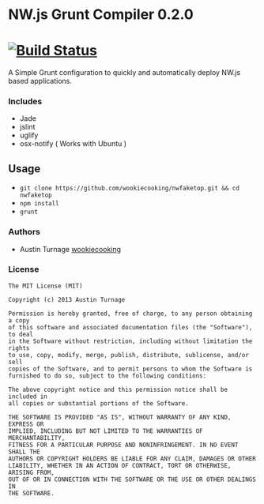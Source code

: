 # NW.js Grunt Compiler 0.2.0
# [![Build Status][travis-image]][travis-url]
A Simple Grunt configuration to quickly and automatically deploy NW.js based applications.

### Includes
* Jade
* jslint
* uglify
* osx-notify ( Works with Ubuntu )

Usage
--------

* ```git clone https://github.com/wookiecooking/nwfaketop.git && cd nwfaketop```
* ```npm install```
* ```grunt```

### Authors
* Austin Turnage [wookiecooking](https://github.com/wookiecooking)

### License

```
The MIT License (MIT)

Copyright (c) 2013 Austin Turnage

Permission is hereby granted, free of charge, to any person obtaining a copy
of this software and associated documentation files (the "Software"), to deal
in the Software without restriction, including without limitation the rights
to use, copy, modify, merge, publish, distribute, sublicense, and/or sell
copies of the Software, and to permit persons to whom the Software is
furnished to do so, subject to the following conditions:

The above copyright notice and this permission notice shall be included in
all copies or substantial portions of the Software.

THE SOFTWARE IS PROVIDED "AS IS", WITHOUT WARRANTY OF ANY KIND, EXPRESS OR
IMPLIED, INCLUDING BUT NOT LIMITED TO THE WARRANTIES OF MERCHANTABILITY,
FITNESS FOR A PARTICULAR PURPOSE AND NONINFRINGEMENT. IN NO EVENT SHALL THE
AUTHORS OR COPYRIGHT HOLDERS BE LIABLE FOR ANY CLAIM, DAMAGES OR OTHER
LIABILITY, WHETHER IN AN ACTION OF CONTRACT, TORT OR OTHERWISE, ARISING FROM,
OUT OF OR IN CONNECTION WITH THE SOFTWARE OR THE USE OR OTHER DEALINGS IN
THE SOFTWARE.

```


[travis-image]: https://travis-ci.org/wookiecooking/nwfaketop.svg?branch=master
[travis-url]: https://travis-ci.org/wookiecooking/nwfaketop

